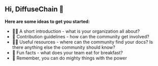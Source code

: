 ## Hi, DiffuseChain 👋

**Here are some ideas to get you started:**

-  🙋‍♀️ A short introduction - what is your organization all about?
-  🌈 Contribution guidelines - how can the community get involved?
-  👩‍💻 Useful resources - where can the community find your docs? Is there anything else the community should know?
-  🍿 Fun facts - what does your team eat for breakfast?
-  🧙 Remember, you can do mighty things with the power
